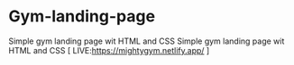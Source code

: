 # Gym-landing-page
Simple gym landing page wit HTML and CSS
Simple gym landing page wit HTML and CSS [ LIVE:https://mightygym.netlify.app/ ]
